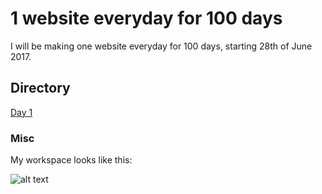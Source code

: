 # 1 website everyday for 100 days

I will be making one website everyday for 100 days, starting 28th of June 2017.

## Directory

[Day 1](https://duncanmccoll.github.io/1-Website-everyday-for-100-days/Day%201/index.html "Day 1")


### Misc

My workspace looks like this: 

![alt text](http://i.imgur.com/yZIp6gw.png "Workspace")

